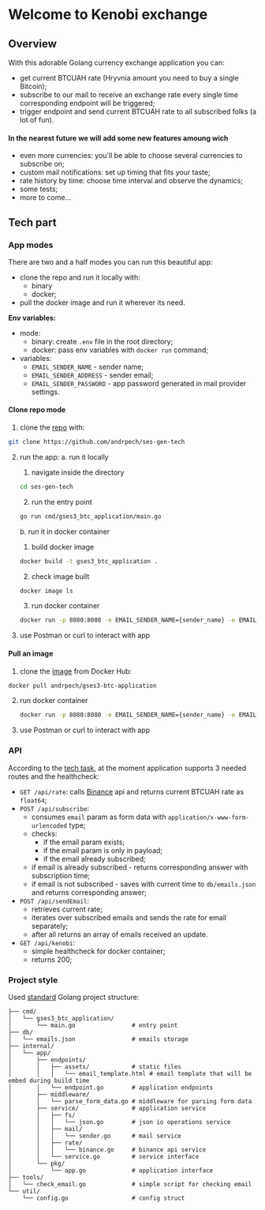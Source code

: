 # Welcome to Kenobi exchange

## Overview

With this adorable Golang currency exchange application you can:

- get current BTCUAH rate (Hryvnia amount you need to buy a single Bitcoin);
- subscribe to our mail to receive an exchange rate every single time corresponding endpoint will be triggered;
- trigger endpoint and send current BTCUAH rate to all subscribed folks (a lot of fun).

#### In the nearest future we will add some new features amoung wich

- even more currencies: you'll be able to choose several currencies to subscribe on;
- custom mail notifications: set up timing that fits your taste;
- rate history by time: choose time interval and observe the dynamics;
- some tests;
- more to come...

## Tech part

### App modes

There are two and a half modes you can run this beautiful app:

- clone the repo and run it locally with:
  - binary
  - docker;
- pull the docker image and run it wherever its need.

**Env variables:**

- mode:
  - binary: create `.env` file in the root directory;
  - docker: pass env variables with `docker run` command;
- variables:
  - `EMAIL_SENDER_NAME` - sender name;
  - `EMAIL_SENDER_ADDRESS` - sender email;
  - `EMAIL_SENDER_PASSWORD` - app password generated in mail provider settings.

#### Clone repo mode

1. clone the [repo](https://github.com/andrpech/ses-gen-tech) with:

```bash
git clone https://github.com/andrpech/ses-gen-tech
```

2. run the app:
   a. run it locally

   1. navigate inside the directory

   ```bash
   cd ses-gen-tech
   ```

   2. run the entry point

   ```bash
   go run cmd/gses3_btc_application/main.go
   ```

   b. run it in docker container

   1. build docker image

   ```bash
   docker build -t gses3_btc_application .
   ```

   2. check image built

   ```bash
   docker image ls
   ```

   3. run docker container

   ```bash
   docker run -p 8080:8080 -e EMAIL_SENDER_NAME={sender_name} -e EMAIL_SENDER_ADDRESS={email} -e EMAIL_SENDER_PASSWORD={email_app_password} gses3_btc_application
   ```

3. use Postman or curl to interact with app

#### Pull an image

1. clone the [image](https://hub.docker.com/r/andrpech/gses3-btc-application) from Docker Hub:

```bash
docker pull andrpech/gses3-btc-application
```

2. run docker container

   ```bash
   docker run -p 8080:8080 -e EMAIL_SENDER_NAME={sender_name} -e EMAIL_SENDER_ADDRESS={email} -e EMAIL_SENDER_PASSWORD={email_app_password} gses3_btc_application
   ```

3. use Postman or curl to interact with app

### API

According to the [tech task](https://github.com/AndriiPopovych/gses/blob/main/gses2swagger.yaml), at the moment application supports 3 needed routes and the healthcheck:

- `GET /api/rate`: calls [Binance](https://www.binance.com/en/trade/BTC_UAH) api and returns current BTCUAH rate as `float64`;
- `POST /api/subscribe`:
  - consumes `email` param as form data with `application/x-www-form-urlencoded` type;
  - checks:
    - if the email param exists;
    - if the email param is only in payload;
    - if the email already subscribed;
  - if email is already subscribed - returns corresponding answer with subscription time;
  - if email is not subscribed - saves with current time to `db/emails.json` and returns corresponding answer;
- `POST /api/sendEmail`:
  - retrieves current rate;
  - iterates over subscribed emails and sends the rate for email separately;
  - after all returns an array of emails received an update.
- `GET /api/kenobi`:
  - simple healthcheck for docker container;
  - returns 200;

### Project style

Used [standard](https://github.com/golang-standards/project-layout) Golang project structure:

```
├── cmd/
│   └── gses3_btc_application/
│       └── main.go                # entry point
├── db/
│   └── emails.json                # emails storage
├── internal/
│   └── app/
│       ├── endpoints/
│       │   ├── assets/            # static files
│       │   │   └── email_template.html # email template that will be embed during build time
│       │   └── endpoint.go        # application endpoints
│       ├── middleware/
│       │   └── parse_form_data.go # middleware for parsing form data
│       ├── service/               # application service
│       │   ├── fs/
│       │   │   └── json.go        # json io operations service
│       │   ├── mail/
│       │   │   └── sender.go      # mail service
│       │   ├── rate/
│       │   │   └── binance.go     # binance api service
│       │   └── service.go         # service interface
│       └── pkg/
│           └── app.go             # application interface
├── tools/
│   └── check_email.go             # simple script for checking email
└── util/
    └── config.go                  # config struct
```
